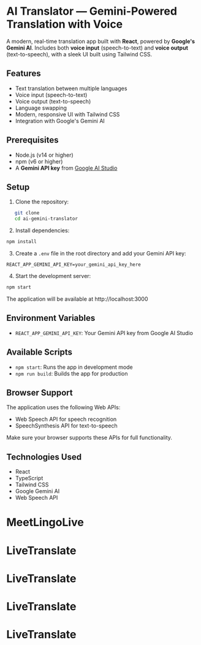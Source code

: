 # AI Translator — Gemini-Powered Translation with Voice

A modern, real-time translation app built with **React**, powered by **Google's Gemini AI**. 
Includes both **voice input** (speech-to-text) and **voice output** (text-to-speech), with a sleek UI built using Tailwind CSS.

## Features

- Text translation between multiple languages
- Voice input (speech-to-text)
- Voice output (text-to-speech)
- Language swapping
- Modern, responsive UI with Tailwind CSS
- Integration with Google's Gemini AI

## Prerequisites

- Node.js (v14 or higher)
- npm (v6 or higher)
- A **Gemini API key** from [Google AI Studio](https://makersuite.google.com/)

## Setup

1. Clone the repository:
```bash
   git clone 
   cd ai-gemini-translator
```

2. Install dependencies:
```bash
npm install
```

3. Create a `.env` file in the root directory and add your Gemini API key:
```
REACT_APP_GEMINI_API_KEY=your_gemini_api_key_here
```

4. Start the development server:
```bash
npm start
```

The application will be available at http://localhost:3000

## Environment Variables

- `REACT_APP_GEMINI_API_KEY`: Your Gemini API key from Google AI Studio

## Available Scripts

- `npm start`: Runs the app in development mode
- `npm run build`: Builds the app for production

## Browser Support

The application uses the following Web APIs:
- Web Speech API for speech recognition
- SpeechSynthesis API for text-to-speech

Make sure your browser supports these APIs for full functionality.

## Technologies Used

- React
- TypeScript
- Tailwind CSS
- Google Gemini AI
- Web Speech API
# MeetLingoLive
# LiveTranslate
# LiveTranslate
# LiveTranslate
# LiveTranslate
